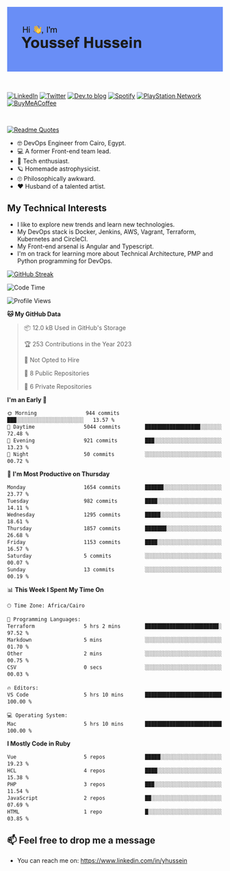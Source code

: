 [![Youssef's GitHub Banner](./assets/youssef-hussein.png)](https://github.com/yorki404)

</br>

[![LinkedIn](https://img.shields.io/badge/linkedin-%230077B5.svg?style=for-the-badge&logo=linkedin&logoColor=white)](https://www.linkedin.com/in/yhussein/)
[![Twitter](https://img.shields.io/badge/yorki404-%231DA1F2.svg?style=for-the-badge&logo=Twitter&logoColor=white)](https://twitter.com/yorki404)
[![Dev.to blog](https://img.shields.io/badge/dev.to-0A0A0A?style=for-the-badge&logo=dev.to&logoColor=white)](https://dev.to/yorki404)
[![Spotify](https://img.shields.io/badge/Spotify-1ED760?style=for-the-badge&logo=spotify&logoColor=white)](https://open.spotify.com/user/yorki404)
[![PlayStation Network](https://img.shields.io/badge/PSN-%230070D1.svg?style=for-the-badge&logo=Playstation&logoColor=white)](https://psnprofiles.com/yorki404)
[![BuyMeACoffee](https://img.shields.io/badge/Buy%20Me%20a%20Coffee-ffdd00?style=for-the-badge&logo=buy-me-a-coffee&logoColor=black)](https://www.buymeacoffee.com/Yorki404)

</br>

[![Readme Quotes](https://quotes-github-readme.vercel.app/api?type=horizontal&theme=dark)](https://github.com/piyushsuthar/github-readme-quotes)


- :nerd_face: DevOps Engineer from Cairo, Egypt.
- :computer: A former Front-end team lead.
- :satellite: Tech enthusiast.
- :ringed_planet: Homemade astrophysicist.
- :roll_eyes: Philosophically awkward.
- :heart: Husband of a talented artist.

## My Technical Interests

- I like to explore new trends and learn new technologies.
- My DevOps stack is Docker, Jenkins, AWS, Vagrant, Terraform, Kubernetes and CircleCI.
- My Front-end arsenal is Angular and Typescript.
- I'm on track for learning more about Technical Architecture, PMP and Python programming for DevOps.

[![GitHub Streak](https://github-readme-streak-stats.herokuapp.com/?user=yorki404&theme=dark)](https://git.io/streak-stats)

<!--START_SECTION:waka-->
![Code Time](http://img.shields.io/badge/Code%20Time-463%20hrs%2016%20mins-blue)

![Profile Views](http://img.shields.io/badge/Profile%20Views-0-blue)

**🐱 My GitHub Data** 

> 📦 12.0 kB Used in GitHub's Storage 
 > 
> 🏆 253 Contributions in the Year 2023
 > 
> 🚫 Not Opted to Hire
 > 
> 📜 8 Public Repositories 
 > 
> 🔑 6 Private Repositories 
 > 
**I'm an Early 🐤** 

```text
🌞 Morning                944 commits         ███░░░░░░░░░░░░░░░░░░░░░░   13.57 % 
🌆 Daytime                5044 commits        ██████████████████░░░░░░░   72.48 % 
🌃 Evening                921 commits         ███░░░░░░░░░░░░░░░░░░░░░░   13.23 % 
🌙 Night                  50 commits          ░░░░░░░░░░░░░░░░░░░░░░░░░   00.72 % 
```
📅 **I'm Most Productive on Thursday** 

```text
Monday                   1654 commits        ██████░░░░░░░░░░░░░░░░░░░   23.77 % 
Tuesday                  982 commits         ████░░░░░░░░░░░░░░░░░░░░░   14.11 % 
Wednesday                1295 commits        █████░░░░░░░░░░░░░░░░░░░░   18.61 % 
Thursday                 1857 commits        ███████░░░░░░░░░░░░░░░░░░   26.68 % 
Friday                   1153 commits        ████░░░░░░░░░░░░░░░░░░░░░   16.57 % 
Saturday                 5 commits           ░░░░░░░░░░░░░░░░░░░░░░░░░   00.07 % 
Sunday                   13 commits          ░░░░░░░░░░░░░░░░░░░░░░░░░   00.19 % 
```


📊 **This Week I Spent My Time On** 

```text
🕑︎ Time Zone: Africa/Cairo

💬 Programming Languages: 
Terraform                5 hrs 2 mins        ████████████████████████░   97.52 % 
Markdown                 5 mins              ░░░░░░░░░░░░░░░░░░░░░░░░░   01.70 % 
Other                    2 mins              ░░░░░░░░░░░░░░░░░░░░░░░░░   00.75 % 
CSV                      0 secs              ░░░░░░░░░░░░░░░░░░░░░░░░░   00.03 % 

🔥 Editors: 
VS Code                  5 hrs 10 mins       █████████████████████████   100.00 % 

💻 Operating System: 
Mac                      5 hrs 10 mins       █████████████████████████   100.00 % 
```

**I Mostly Code in Ruby** 

```text
Vue                      5 repos             █████░░░░░░░░░░░░░░░░░░░░   19.23 % 
HCL                      4 repos             ████░░░░░░░░░░░░░░░░░░░░░   15.38 % 
PHP                      3 repos             ███░░░░░░░░░░░░░░░░░░░░░░   11.54 % 
JavaScript               2 repos             ██░░░░░░░░░░░░░░░░░░░░░░░   07.69 % 
HTML                     1 repo              █░░░░░░░░░░░░░░░░░░░░░░░░   03.85 % 
```




<!--END_SECTION:waka-->

## 📫 Feel free to drop me a message
- You can reach me on: https://www.linkedin.com/in/yhussein
